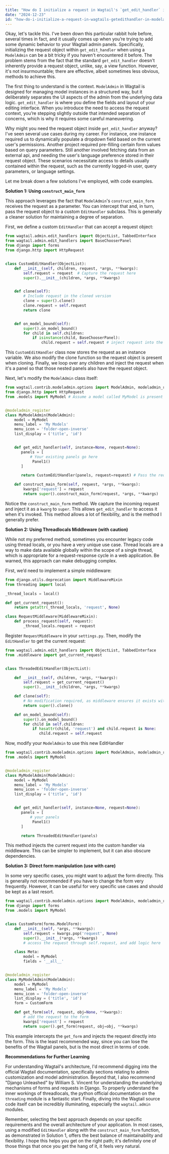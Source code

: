 ```yaml
---
title: "How do I initialize a request in Wagtail's `get_edit_handler` in ModelAdmin?"
date: "2024-12-23"
id: "how-do-i-initialize-a-request-in-wagtails-getedithandler-in-modeladmin"
---
```


Okay, let's tackle this. I've been down this particular rabbit hole before, several times in fact, and it usually comes up when you’re trying to add some dynamic behavior to your Wagtail admin panels. Specifically, initializing the request object within `get_edit_handler` when using a `ModelAdmin` can be a bit tricky if you haven't encountered it before. The problem stems from the fact that the standard `get_edit_handler` doesn't inherently provide a request object, unlike, say, a view function. However, it's not insurmountable; there are effective, albeit sometimes less obvious, methods to achieve this.

The first thing to understand is the context. `ModelAdmin` in Wagtail is designed for managing model instances in a structured way, but it deliberately separates the UI aspects of the admin from the underlying data logic. `get_edit_handler` is where you define the fields and layout of your editing interface. When you introduce the need to access the request context, you’re stepping slightly outside that intended separation of concerns, which is why it requires some careful maneuvering.

Why might you need the request object inside `get_edit_handler` anyway? I've seen several use cases during my career. For instance, one instance required us to dynamically populate a dropdown field based on the current user's permissions. Another project required pre-filling certain form values based on query parameters. Still another involved fetching data from an external api, and needing the user's language preference stored in their request object. These scenarios necessitate access to details usually contained within the request, such as the currently logged-in user, query parameters, or language settings.

Let me break down a few solutions I've employed, with code examples.

**Solution 1: Using `construct_main_form`**

This approach leverages the fact that `ModelAdmin`'s `construct_main_form` receives the request as a parameter. You can intercept that and, in turn, pass the request object to a custom `EditHandler` subclass. This is generally a cleaner solution for maintaining a degree of separation.

First, we define a custom `EditHandler` that can accept a request object:

```python
from wagtail.admin.edit_handlers import ObjectList, TabbedInterface
from wagtail.admin.edit_handlers import BaseChooserPanel
from django import forms
from django.http import HttpRequest


class CustomEditHandler(ObjectList):
    def __init__(self, children, request, *args, **kwargs):
        self.request = request  # Capture the request here
        super().__init__(children, *args, **kwargs)


    def clone(self):
        # Include request in the cloned version
        clone = super().clone()
        clone.request = self.request
        return clone


    def on_model_bound(self):
        super().on_model_bound()
        for child in self.children:
            if isinstance(child, BaseChooserPanel):
                child.request = self.request # inject request into the panels too
```

This `CustomEditHandler` class now stores the request as an instance variable. We also modify the clone function so the request object is present when cloning. Finally, we loop over any children and inject the request when it's a panel so that those nested panels also have the request object.

Next, let's modify the `ModelAdmin` class itself:

```python
from wagtail.contrib.modeladmin.options import ModelAdmin, modeladmin_register
from django.http import HttpRequest
from .models import MyModel # Assume a model called MyModel is present


@modeladmin_register
class MyModelAdmin(ModelAdmin):
    model = MyModel
    menu_label = 'My Models'
    menu_icon = 'folder-open-inverse'
    list_display = ('title', 'id')


    def get_edit_handler(self, instance=None, request=None):
       panels = [
           # Your existing panels go here
            Panel1()
       ]

       return CustomEditHandler(panels, request=request) # Pass the request object

    def construct_main_form(self, request, *args, **kwargs):
        kwargs['request'] = request
        return super().construct_main_form(request, *args, **kwargs)
```

Notice the `construct_main_form` method. We capture the incoming request and inject it as a `kwarg` to `super`. This allows `get_edit_handler` to access it when it's invoked. This method allows a lot of flexibility, and is the method I generally prefer.

**Solution 2: Using Threadlocals Middleware (with caution)**

While not my preferred method, sometimes you encounter legacy code using thread locals, or you have a very unique use case. Thread locals are a way to make data available globally within the scope of a single thread, which is appropriate for a request-response cycle in a web application. Be warned, this approach can make debugging complex.

First, we’d need to implement a simple middleware:

```python
from django.utils.deprecation import MiddlewareMixin
from threading import local

_thread_locals = local()

def get_current_request():
    return getattr(_thread_locals, 'request', None)

class RequestMiddleware(MiddlewareMixin):
    def process_request(self, request):
        _thread_locals.request = request
```

Register `RequestMiddleware` in your `settings.py`. Then, modify the `EditHandler` to get the current request:

```python
from wagtail.admin.edit_handlers import ObjectList, TabbedInterface
from .middleware import get_current_request


class ThreadedEditHandler(ObjectList):

    def __init__(self, children, *args, **kwargs):
        self.request = get_current_request()
        super().__init__(children, *args, **kwargs)

    def clone(self):
        # No modification required, as middleware ensures it exists within thread
        return super().clone()

    def on_model_bound(self):
        super().on_model_bound()
        for child in self.children:
            if hasattr(child, 'request') and child.request is None:
               child.request = self.request
```

Now, modify your `ModelAdmin` to use this new EditHandler

```python
from wagtail.contrib.modeladmin.options import ModelAdmin, modeladmin_register
from .models import MyModel


@modeladmin_register
class MyModelAdmin(ModelAdmin):
    model = MyModel
    menu_label = 'My Models'
    menu_icon = 'folder-open-inverse'
    list_display = ('title', 'id')


    def get_edit_handler(self, instance=None, request=None):
       panels = [
           # your panels
            Panel1()
       ]

       return ThreadedEditHandler(panels)
```

This method injects the current request into the custom handler via middleware. This can be simpler to implement, but it can also obscure dependencies.

**Solution 3: Direct form manipulation (use with care)**

In some very specific cases, you might want to adjust the form directly. This is generally not recommended if you have to change the form very frequently. However, it can be useful for very specific use cases and should be kept as a last resort.

```python
from wagtail.contrib.modeladmin.options import ModelAdmin, modeladmin_register
from django import forms
from .models import MyModel


class CustomForm(forms.ModelForm):
    def __init__(self, *args, **kwargs):
        self.request = kwargs.pop('request', None)
        super().__init__(*args, **kwargs)
        # access the request through self.request, and add logic here

    class Meta:
        model = MyModel
        fields = '__all__'


@modeladmin_register
class MyModelAdmin(ModelAdmin):
    model = MyModel
    menu_label = 'My Models'
    menu_icon = 'folder-open-inverse'
    list_display = ('title', 'id')
    form = CustomForm

    def get_form(self, request, obj=None, **kwargs):
        # add the request to the form
        kwargs['request'] = request
        return super().get_form(request, obj=obj, **kwargs)

```

This example intercepts the `get_form` and injects the request directly into the form. This is the least recommended way, since you can lose the benefits of the Wagtail panels, but is the most direct in terms of code.

**Recommendations for Further Learning**

For understanding Wagtail's architecture, I'd recommend digging into the official Wagtail documentation, specifically sections relating to admin customization and model administration. Beyond that, I also recommend "Django Unleashed" by William S. Vincent for understanding the underlying mechanisms of forms and requests in Django. To properly understand the inner workings of threadlocals, the python official documentation on the `threading` module is a fantastic start. Finally, diving into the Wagtail source code itself can be incredibly illuminating, especially the `wagtail.admin` modules.

Remember, selecting the best approach depends on your specific requirements and the overall architecture of your application. In most cases, using a modified `EditHandler` along with the `construct_main_form` function, as demonstrated in Solution 1, offers the best balance of maintainability and flexibility. I hope this helps you get on the right path; it's definitely one of those things that once you get the hang of it, it feels very natural.

